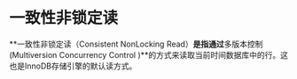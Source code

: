 # 一致性非锁定读

**一致性非锁定读（Consistent NonLocking Read）**是指通过**多版本控制(Multiversion Concurrency Control )**的方式来读取当前时间数据库中的行。这也是InnoDB存储引擎的默认读方式。
